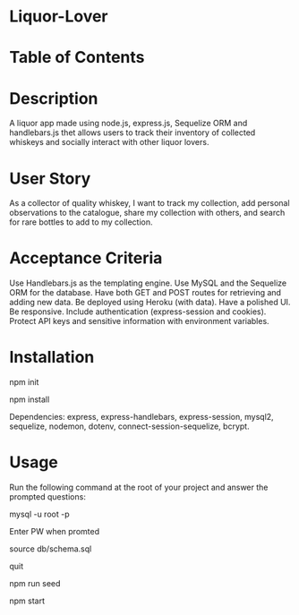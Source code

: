 # Liquor-Lover

# Table of Contents

# Description

   A liquor app made using node.js, express.js, Sequelize ORM and handlebars.js thet allows users to track their inventory of collected whiskeys and socially interact with other liquor lovers.


# User Story
   As a collector of quality whiskey, I want to track my collection, add personal observations to the catalogue, share my collection with others, and search for rare bottles to add to my collection.

# Acceptance Criteria

   Use Handlebars.js as the templating engine.
   Use MySQL and the Sequelize ORM for the database.
   Have both GET and POST routes for retrieving and adding new data.
   Be deployed using Heroku (with data).
   Have a polished UI.
   Be responsive.
   Include authentication (express-session and cookies).
   Protect API keys and sensitive information with environment variables.

# Installation

  npm init

  npm install

  Dependencies: express, express-handlebars, express-session, mysql2, sequelize, nodemon, dotenv, connect-session-sequelize, bcrypt.

# Usage

  Run the following command at the root of your project and answer the prompted questions:

  mysql -u root -p

  Enter PW when promted

  source db/schema.sql

  quit

  npm run seed

  npm start

